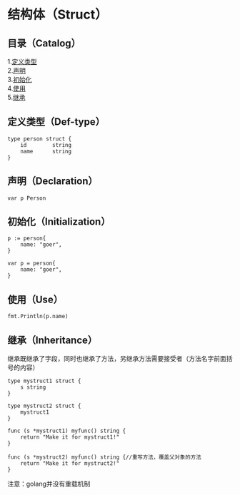 # 结构体（Struct）
## 目录（Catalog）
1.[定义类型](#定义类型def-type)</br>
2.[声明](#声明declaration)</br>
3.[初始化](#初始化initialization)</br>
4.[使用](#使用use)</br>
5.[继承](#继承inherit)
## 定义类型（Def-type）
```
type person struct {
	id        string
	name      string
}
```
## 声明（Declaration）
```
var p Person
```
## 初始化（Initialization）
```
p := person{
	name: "goer",
}

var p = person{
	name: "goer",
}
```
## 使用（Use）
```
fmt.Println(p.name)
```
## 继承（Inheritance）
继承既继承了字段，同时也继承了方法，另继承方法需要接受者（方法名字前面括号的内容）
```
type mystruct1 struct {
	s string
}

type mystruct2 struct {
	mystruct1
}

func (s *mystruct1) myfunc() string {
	return "Make it for mystruct1!"
}

func (s *mystruct2) myfunc() string {//重写方法，覆盖父对象的方法
	return "Make it for mystruct2!"
}
```
注意：golang并没有重载机制
